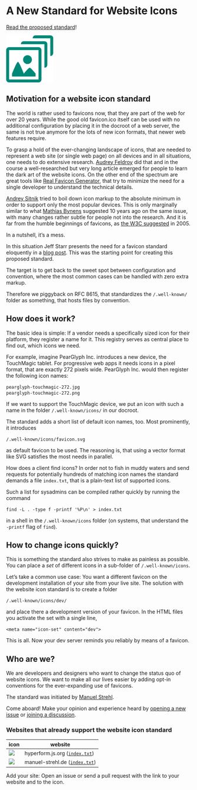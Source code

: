 # A New Standard for Website Icons

[Read the proposed standard](standard.md)!

[![An icon representing the website icon standard](icons/icon-128.png)](standard.md)

## Motivation for a website icon standard

The world is rather used to favicons now, that they are part of the web for
over 20 years.
While the good old favicon.ico itself can be used with no additional
configuration by placing it in the docroot of a web server, the same is not
true anymore for the lots of new icon formats, that newer web features
require.

To grasp a hold of the ever-changing landscape of icons, that are needed to
represent a web site (or single web page) on all devices and in all situations,
one needs to do extensive research.
[Audrey Feldroy](https://github.com/audreyfeldroy/favicon-cheat-sheet) did that
and in the course a well-researched but very long article emerged for people
to learn the dark art of the website icons.
On the other end of the spectrum are great tools like [Real Favicon
Generator](https://realfavicongenerator.net/), that try to minimize the need
for a single developer to understand the technical details.

[Andrey
Sitnik](https://evilmartians.com/chronicles/how-to-favicon-in-2021-six-files-that-fit-most-needs)
tried to boil down icon markup to the absolute minimum in order to support only
the most popular devices.
This is only marginally similar to what [Mathias
Bynens](https://mathiasbynens.be/notes/touch-icons) suggested 10 years ago on
the same issue, with many changes rather subtle for people not into the
research.
And it is far from the humble beginnings of favicons, as [the W3C
suggested](https://www.w3.org/2005/10/howto-favicon) in 2005.

In a nutshell, it’s a mess.

In this situation Jeff Starr presents the need for a favicon standard
eloquently in a [blog post](https://perishablepress.com/favicon-standard/).
This was the starting point for creating this proposed standard.

The target is to get back to the sweet spot between configuration and
convention, where the most common cases can be handled with zero extra
markup.

Therefore we piggyback on RFC 8615, that standardizes the `/.well-known/`
folder as something, that hosts files by convention.

## How does it work?

The basic idea is simple: If a vendor needs a specifically sized icon for their
platform, they register a name for it.
This registry serves as central place to find out, which icons we need.

For example, imagine PearGlyph Inc. introduces a new device, the TouchMagic
tablet. For progressive web apps it needs icons in a pixel format, that are
exactly 272 pixels wide. PearGlyph Inc. would then register the following
icon names:

    pearglyph-touchmagic-272.jpg
    pearglyph-touchmagic-272.png

If we want to support the TouchMagic device, we put an icon with such a name
in the folder `/.well-known/icons/` in our docroot.

The standard adds a short list of default icon names, too.
Most prominently, it introduces

    /.well-known/icons/favicon.svg

as default favicon to be used.
The reasoning is, that using a vector format like SVG satisfies the most needs
in parallel.

How does a client find icons? In order not to fish in muddy waters and send
requests for potentially hundreds of matching icon names the standard demands
a file `index.txt`, that is a plain-text list of supported icons.

Such a list for sysadmins can be compiled rather quickly by running the command

    find -L . -type f -printf '%P\n' > index.txt

in a shell in the `/.well-known/icons` folder (on systems, that understand the
`-printf` flag of `find`).

## How to change icons quickly?

This is something the standard also strives to make as painless as possible.
You can place a _set_ of different icons in a sub-folder of
`/.well-known/icons`.

Let’s take a common use case: You want a different favicon on the development
installation of your site from your live site.
The solution with the website icon standard is to create a folder

    /.well-known/icons/dev/

and place there a development version of your favicon.
In the HTML files you activate the set with a single line,

    <meta name="icon-set" content="dev">

This is all.
Now your dev server reminds you reliably by means of a favicon.

## Who are we?

We are developers and designers who want to change the status quo of website
icons. We want to make all our lives easier by adding opt-in conventions for
the ever-expanding use of favicons.

The standard was initiated by [Manuel Strehl](https://manuel-strehl.de).

Come aboard! Make your opinion and experience heard by [opening a new
issue](https://github.com/website-icon/standard/issues/new/choose) or [joining
a discussion](https://github.com/website-icon/standard/discussions).

### Websites that already support the website icon standard

| icon | website |
| ---- | ------- |
| ![](https://hyperform.js.org/.well-known/icons/icon-32.png) | hyperform.js.org ([`index.txt`](https://hyperform.js.org/.well-known/icons/index.txt)) |
| ![](https://manuel-strehl.de/.well-known/icons/icon-32.png) | manuel-strehl.de ([`index.txt`](https://manuel-strehl.de/.well-known/icons/index.txt)) |

Add your site: Open an issue or send a pull request with the link to your
website and to the icon.

<!--
https://css-tricks.com/favicon-quiz/
https://stackoverflow.com/questions/48956465/favicon-standard-2021-svg-ico-png-and-dimensions
-->
